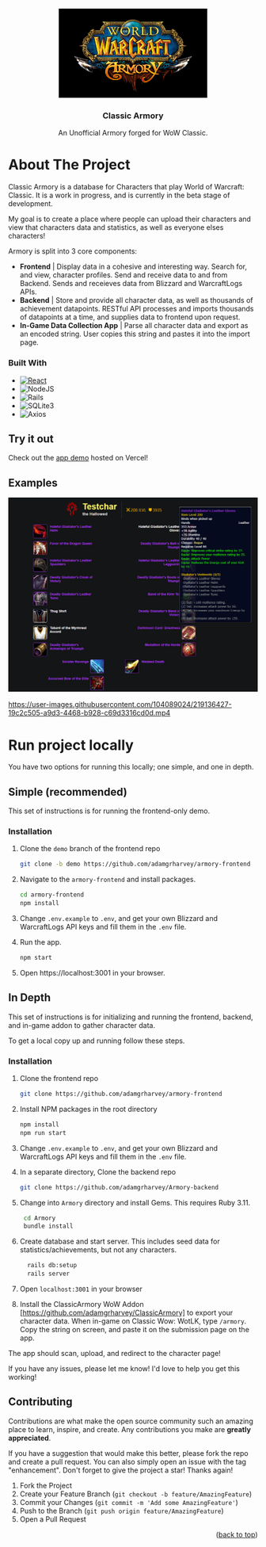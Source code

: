 <!-- PROJECT LOGO -->
<br />
<div align="center">
  <a href="https://github.com/adamgrharvey/armory-frontend">
    <img src="./src/images/Project/Armory.jpg" alt="Logo" width="300" height="180">
  </a>

<h3 align="center">Classic Armory</h3>

  <p align="center">
    An Unofficial Armory forged for WoW Classic.
    <br />
  </p>
</div>
</details>


# About The Project

Classic Armory is a database for Characters that play World of Warcraft: Classic. It is a work in progress, and is currently in the beta stage of development.

My goal is to create a place where people can upload their characters and view that characters data and statistics, as well as everyone elses characters!

Armory is split into 3 core components:

- **Frontend** | Display data in a cohesive and interesting way. Search for, and view, character profiles. Send and receive data to and from Backend. Sends and receieves data from Blizzard and WarcraftLogs APIs.
- **Backend** | Store and provide all character data, as well as thousands of achievement datapoints. RESTful API processes and imports thousands of datapoints at a time, and supplies data to frontend upon request.
- **In-Game Data Collection App** | Parse all character data and export as an encoded string. User copies this string and pastes it into the import page.

### Built With

- [![React][React.js]][React-url]
- ![NodeJS](https://img.shields.io/badge/node.js-6DA55F?style=for-the-badge&logo=node.js&logoColor=white)
- ![Rails](https://img.shields.io/badge/rails-%23CC0000.svg?style=for-the-badge&logo=ruby-on-rails&logoColor=white)
- ![SQLite3](https://img.shields.io/badge/sqlite3-%230F80CC.svg?style=for-the-badge&logo=sqlite&logoColor=white)
- ![Axios](https://img.shields.io/static/v1?style=for-the-badge&message=Axios&color=5A29E4&logo=Axios&logoColor=FFFFFF&label=)

## Try it out
Check out the <a href="https://armory-frontend-nine.vercel.app/">app demo</a> hosted on Vercel!

## Examples

!['Character-view'](https://github.com/adamgrharvey/armory-frontend/blob/master/src/images/Project/Armory_example.png)

https://user-images.githubusercontent.com/104089024/219136427-19c2c505-a9d3-4468-b928-c69d3316cd0d.mp4

# Run project locally

You have two options for running this locally; one simple, and one in depth.

## Simple (recommended)
This set of instructions is for running the frontend-only demo.

### Installation

1. Clone the `demo` branch of the frontend repo
   ```sh
   git clone -b demo https://github.com/adamgrharvey/armory-frontend
   ```

2. Navigate to the `armory-frontend` and install packages.
   ```sh
   cd armory-frontend
   npm install
   ```
   
3. Change `.env.example` to `.env`, and get your own Blizzard and WarcraftLogs API keys and fill them in the `.env` file.
   
4. Run the app.
   ```sh
   npm start
   ```
5. Open https://localhost:3001 in your browser.

## In Depth
This set of instructions is for initializing and running the frontend, backend, and in-game addon to gather character data.

To get a local copy up and running follow these steps.

### Installation

1. Clone the frontend repo
   ```sh
   git clone https://github.com/adamgrharvey/armory-frontend
   ```
2. Install NPM packages in the root directory
   ```sh
   npm install
   npm run start
   ```
3. Change `.env.example` to `.env`, and get your own Blizzard and WarcraftLogs API keys and fill them in the `.env` file.

4. In a separate directory, Clone the backend repo
   ```sh
   git clone https://github.com/adamgrharvey/Armory-backend
   ```
5. Change into `Armory` directory and install Gems. This requires Ruby 3.11.
   ```sh
    cd Armory
    bundle install
   ```
6. Create database and start server. This includes seed data for statistics/achievements, but not any characters.
   ```sh
     rails db:setup
     rails server
   ```
7. Open `localhost:3001` in your browser

8. Install the ClassicArmory WoW Addon [https://github.com/adamgrharvey/ClassicArmory] to export your character data. When in-game on Classic Wow: WotLK, type `/armory`. Copy the string on screen, and paste it on the submission page on the app.

The app should scan, upload, and redirect to the character page!

If you have any issues, please let me know! I'd love to help you get this working!

## Contributing

Contributions are what make the open source community such an amazing place to learn, inspire, and create. Any contributions you make are **greatly appreciated**.

If you have a suggestion that would make this better, please fork the repo and create a pull request. You can also simply open an issue with the tag "enhancement".
Don't forget to give the project a star! Thanks again!

1. Fork the Project
2. Create your Feature Branch (`git checkout -b feature/AmazingFeature`)
3. Commit your Changes (`git commit -m 'Add some AmazingFeature'`)
4. Push to the Branch (`git push origin feature/AmazingFeature`)
5. Open a Pull Request

<p align="right">(<a href="#readme-top">back to top</a>)</p>

<!-- MARKDOWN LINKS & IMAGES -->

[React.js]: https://img.shields.io/badge/React-20232A?style=for-the-badge&logo=react&logoColor=61DAFB
[React-url]: https://reactjs.org/
